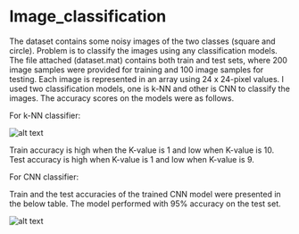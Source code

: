 # Image_classification

The dataset contains some noisy images of the two classes (square and circle). Problem is to classify the images using any classification models. The file attached (dataset.mat) contains both train and test sets, where 200 image samples were provided for training and 100 image samples for testing. Each image is represented in an array using 24 x 24-pixel values. I used two classification models, one is k-NN and other is CNN to classify the images. The accuracy scores on the models were as follows.

For k-NN classifier:

![alt text](https://raw.githubusercontent.com/username/projectname/branch/path/to/img.png)

Train accuracy is high when the K-value is 1 and low when K-value is 10. Test accuracy is high when K-value is 1 and low when K-value is 9. 

For CNN classifier:

Train and the test accuracies of the trained CNN model were presented in the below table. The model performed with 95% accuracy on the test set. 

![alt text](https://raw.githubusercontent.com/username/projectname/branch/path/to/img.png)

